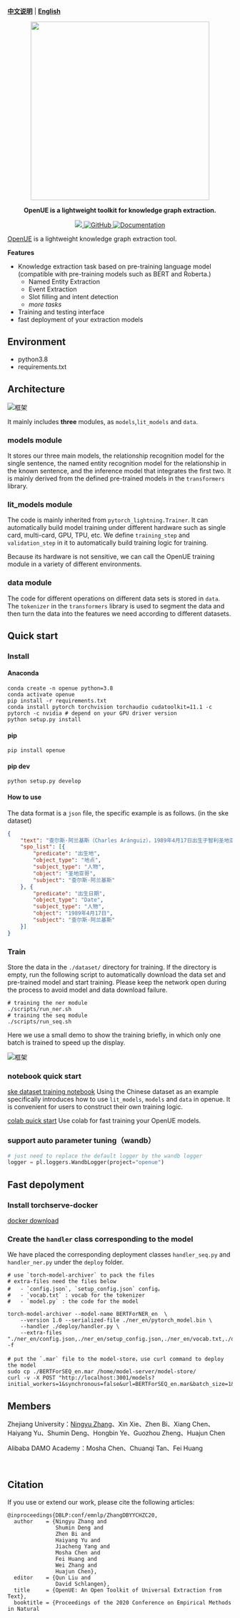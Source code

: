 [**中文说明**](https://github.com/zjunlp/OpenUE/blob/main/README.md) | [**English**](https://github.com/zjunlp/OpenUE/blob/main/README_EN.md)

<p align="center">
    <a href="https://github.com/zjunlp/openue"> <img src="https://github.com/zjunlp/OpenUE/blob/main/imgs/logo.png" width="400"/></a>
</p>

<p align="center">
<strong> OpenUE is a lightweight toolkit for knowledge graph extraction. 
    </strong>
</p>
    <p align="center">
    <a href="https://badge.fury.io/py/openue">
        <img src="https://badge.fury.io/py/openue.svg">
    </a>
    <a href="https://github.com/zjunlp/OpenUE/blob/main/LICENSE">
        <img alt="GitHub" src="https://img.shields.io/github/license/zjunlp/openue.svg?color=green">
    </a>
        <a href="http://openue.zjukg.org">
        <img alt="Documentation" src="https://img.shields.io/website/http/huggingface.co/transformers/index.html.svg?down_color=red&down_message=offline&up_message=online">
    </a>
</p>

[OpenUE](https://aclanthology.org/2020.emnlp-demos.1/) is a lightweight knowledge graph extraction tool.

**Features**


  - Knowledge extraction task based on pre-training language model (compatible with pre-training models such as BERT and Roberta.)
    - Named Entity Extraction
    - Event Extraction
    - Slot filling and intent detection
    - <em> more tasks </em>
  - Training and testing interface
  - fast deployment of your extraction models

## Environment

  - python3.8
  - requirements.txt


## Architecture

![框架](./imgs/overview1.png)

It mainly includes **three** modules, as `models`,`lit_models` and `data`.

### models module

It stores our three main models, the relationship recognition model for the single sentence, the named entity recognition model for the relationship in the known sentence, and the inference model that integrates the first two. It is mainly derived from the defined pre-trained models in the `transformers` library.

### lit_models module

The code is mainly inherited from `pytorch_lightning.Trainer`. It can automatically build model training under different hardware such as single card, multi-card, GPU, TPU, etc. We define `training_step` and `validation_step` in it to automatically build training logic for training. 

Because its hardware is not sensitive, we can call the OpenUE training module in a variety of different environments.

### data module

The code for different operations on different data sets is stored in `data`. The `tokenizer` in the `transformers` library is used to segment the data and then turn the data into the features we need according to different datasets.

## Quick start

### Install

#### Anaconda 

```
conda create -n openue python=3.8
conda activate openue
pip install -r requirements.txt
conda install pytorch torchvision torchaudio cudatoolkit=11.1 -c pytorch -c nvidia # depend on your GPU driver version
python setup.py install
```

#### pip

```shell
pip install openue
```

#### pip dev

```shell
python setup.py develop
```

#### How to use

The data format is a `json` file, the specific example is as follows. (in the ske dataset)

```json
{
	"text": "查尔斯·阿兰基斯（Charles Aránguiz），1989年4月17日出生于智利圣地亚哥，智利职业足球运动员，司职中场，效力于德国足球甲级联赛勒沃库森足球俱乐部",
	"spo_list": [{
		"predicate": "出生地",
		"object_type": "地点",
		"subject_type": "人物",
		"object": "圣地亚哥",
		"subject": "查尔斯·阿兰基斯"
	}, {
		"predicate": "出生日期",
		"object_type": "Date",
		"subject_type": "人物",
		"object": "1989年4月17日",
		"subject": "查尔斯·阿兰基斯"
	}]
}
```

### Train

Store the data in the `./dataset/` directory for training. If the directory is empty, run the following script to automatically download the data set and pre-trained model and start training. Please keep the network open during the process to avoid model and data download failure.

```shell
# training the ner module
./scripts/run_ner.sh
# training the seq module
./scripts/run_seq.sh
```

Here we use a small demo to show the training briefly, in which only one batch is trained to speed up the display.

![框架](./imgs/demo.gif)

### notebook quick start

[ske dataset training notebook](https://github.com/zjunlp/OpenUE/blob/pytorch/ske.ipynb)
Using the Chinese dataset as an example specifically introduces how to use `lit_models`, `models` and `data` in openue. It is convenient for users to construct their own training logic.


[colab quick start](https://colab.research.google.com/drive/1VNhFYcqDbXl1b3HzU8sc-NgbhV2ZyYzW?usp=sharing) Use colab for fast training your OpenUE models.

### support auto parameter tuning（wandb）
```python
# just need to replace the default logger by the wandb logger
logger = pl.loggers.WandbLogger(project="openue")
```

## Fast depolyment

### Install torchserve-docker

[docker download](https://github.com/pytorch/serve/blob/master/docker/README.md)

### Create the `handler` class corresponding to the model

We have placed the corresponding deployment classes `handler_seq.py` and `handler_ner.py` under the `deploy` folder.

```shell
# use `torch-model-archiver` to pack the files
# extra-files need the files below
# 	- `config.json`, `setup_config.json` config。 
# 	- `vocab.txt` : vocab for the tokenizer
# 	- `model.py` : the code for the model

torch-model-archiver --model-name BERTForNER_en  \
	--version 1.0 --serialized-file ./ner_en/pytorch_model.bin \
	--handler ./deploy/handler.py \
	--extra-files "./ner_en/config.json,./ner_en/setup_config.json,./ner_en/vocab.txt,./deploy/model.py" -f

# put the `.mar` file to the model-store，use curl command to deploy the model
sudo cp ./BERTForSEQ_en.mar /home/model-server/model-store/
curl -v -X POST "http://localhost:3001/models?initial_workers=1&synchronous=false&url=BERTForSEQ_en.mar&batch_size=1&max_batch_delay=200"
```
## Members

Zhejiang University：[Ningyu Zhang](https://person.zju.edu.cn/en/ningyu)、Xin Xie、Zhen Bi、Xiang Chen、Haiyang Yu、Shumin Deng、Hongbin Ye、Guozhou Zheng、Huajun Chen

Alibaba DAMO Academy：Mosha Chen、Chuanqi Tan、Fei Huang

<br>

## Citation

If you use or extend our work, please cite the following articles:

```
@inproceedings{DBLP:conf/emnlp/ZhangDBYYCHZC20,
  author    = {Ningyu Zhang and
               Shumin Deng and
               Zhen Bi and
               Haiyang Yu and
               Jiacheng Yang and
               Mosha Chen and
               Fei Huang and
               Wei Zhang and
               Huajun Chen},
  editor    = {Qun Liu and
               David Schlangen},
  title     = {OpenUE: An Open Toolkit of Universal Extraction from Text},
  booktitle = {Proceedings of the 2020 Conference on Empirical Methods in Natural
      